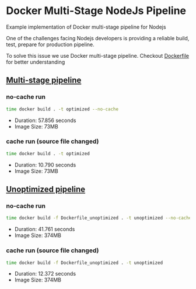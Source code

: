 # Docker Multi-Stage NodeJs Pipeline

Example implementation of Docker multi-stage pipeline for Nodejs

One of the challenges facing Nodejs developers is providing a reliable build, test, prepare for production pipeline.

To solve this issue we use Docker multi-stage pipeline. Checkout [Dockerfile](./Dockerfile) for better understanding

## [Multi-stage pipeline](,/Dockerfile) 
### no-cache run
```bash
time docker build . -t optimized --no-cache
```
* Duration: 57.856 seconds
* Image Size: 73MB

### cache run (source file changed)
```bash
time docker build . -t optimized 
```
* Duration: 10.790 seconds
* Image Size: 73MB


## [Unoptimized pipeline](,/Dockerfile_unoptimized)
### no-cache run
```bash
time docker build -f Dockerfile_unoptimized . -t unoptimized --no-cache
```
* Duration: 41.761 seconds
* Image Size: 374MB

### cache run (source file changed)
```bash
time docker build -f Dockerfile_unoptimized . -t unoptimized
```
* Duration: 12.372 seconds
* Image Size: 374MB
